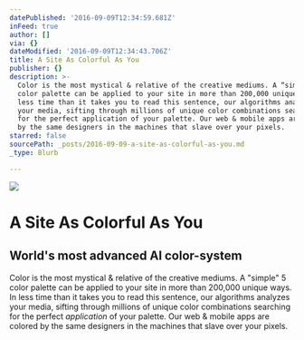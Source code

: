 ```yaml
---
datePublished: '2016-09-09T12:34:59.681Z'
inFeed: true
author: []
via: {}
dateModified: '2016-09-09T12:34:43.706Z'
title: A Site As Colorful As You
publisher: {}
description: >-
  Color is the most mystical & relative of the creative mediums. A “simple“ 5
  color palette can be applied to your site in more than 200,000 unique ways. In
  less time than it takes you to read this sentence, our algorithms analyzes
  your media, sifting through millions of unique color combinations searching
  for the perfect application of your palette. Our web & mobile apps are colored
  by the same designers in the machines that slave over your pixels.
starred: false
sourcePath: _posts/2016-09-09-a-site-as-colorful-as-you.md
_type: Blurb

---
```

![](https://the-grid-user-content.s3-us-west-2.amazonaws.com/09ba1963-0e61-4efb-9b58-f0fd91d95ef1.jpg)

# A Site As Colorful As You

## World's most advanced AI color-system

Color is the most mystical & relative of the creative mediums. A "simple" 5 color palette can be applied to your site in more than 200,000 unique ways. In less time than it takes you to read this sentence, our algorithms analyzes your media, sifting through millions of unique color combinations searching for the perfect _application_ of your palette. Our web & mobile apps are colored by the same designers in the machines that slave over your pixels.